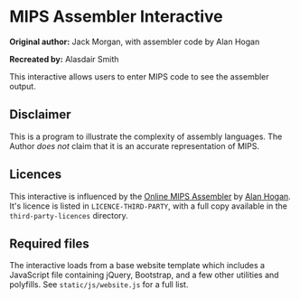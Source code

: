 # MIPS Assembler Interactive

**Original author:** Jack Morgan, with assembler code by Alan Hogan

**Recreated by:** Alasdair Smith

This interactive allows users to enter MIPS code to see the assembler output.

## Disclaimer

This is a program to illustrate the complexity of assembly languages.
The Author *does not* claim that it is an accurate representation of MIPS.

## Licences

This interactive is influenced by the [Online MIPS Assembler](https://github.com/alanhogan/online-mips-assembler) by [Alan Hogan](http://alanhogan.com/).
It's licence is listed in `LICENCE-THIRD-PARTY`, with a full copy available in the `third-party-licences` directory.

## Required files

The interactive loads from a base website template which includes a JavaScript file containing jQuery, Bootstrap, and a few other utilities and polyfills.
See `static/js/website.js` for a full list.
